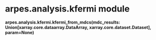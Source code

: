 # arpes.analysis.kfermi module

**arpes.analysis.kfermi.kfermi\_from\_mdcs(mdc\_results:
Union\[xarray.core.dataarray.DataArray, xarray.core.dataset.Dataset\],
param=None)**
